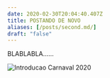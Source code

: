 ```yaml
---
date: 2020-02-30T20:04:40.407Z
title: POSTANDO DE NOVO
aliases: [/posts/second.md/]
draft: "false"
---
```




BLABLABLA......



![Introducao Carnaval 2020](/images/carna20.jpg)
